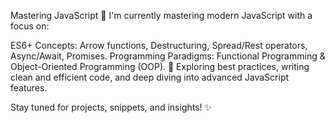 Mastering JavaScript 🚀
I'm currently mastering modern JavaScript with a focus on:

ES6+ Concepts: Arrow functions, Destructuring, Spread/Rest operators, Async/Await, Promises.
Programming Paradigms: Functional Programming & Object-Oriented Programming (OOP).
📌 Exploring best practices, writing clean and efficient code, and deep diving into advanced JavaScript features.

Stay tuned for projects, snippets, and insights! ✨

